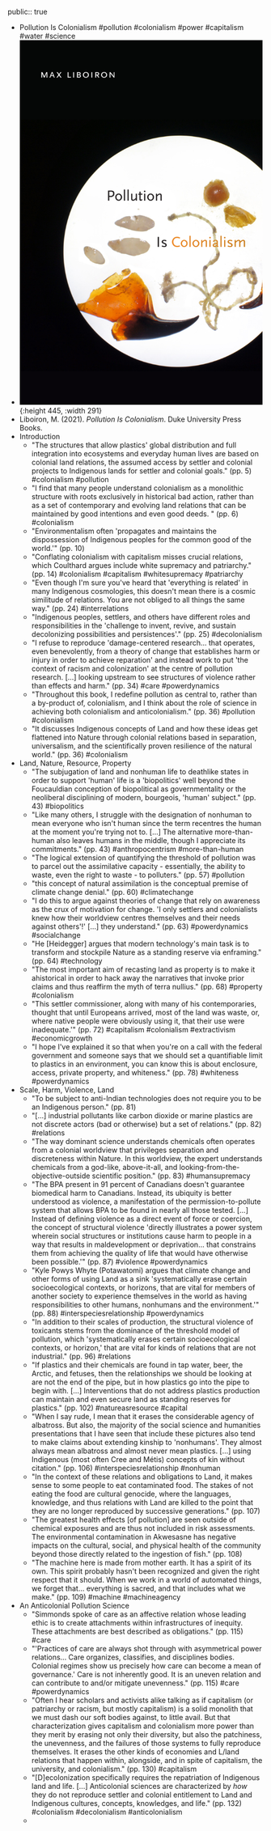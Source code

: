public:: true

- Pollution Is Colonialism #pollution #colonialism #power #capitalism #water #science
- ![978-1-4780-1413-3.jpeg](../assets/978-1-4780-1413-3_1660766602254_0.jpeg){:height 445, :width 291}
- Liboiron, M. (2021). *Pollution Is Colonialism*. Duke University Press Books.
- Introduction
	- "The structures that allow plastics' global distribution and full integration into ecosystems and everyday human lives are based on colonial land relations, the assumed access by settler and colonial projects to Indigenous lands for settler and colonial goals." (pp. 5) #colonialism #pollution
	- "I find that many people understand colonialism as a monolithic structure with roots exclusively in historical bad action, rather than as a set of contemporary and evolving land relations that can be maintained by good intentions and even good deeds. " (pp. 6) #colonialism
	- "Environmentalism often 'propagates and maintains the dispossession of Indigenous peoples for the common good of the world.'" (pp. 10)
	- "Conflating colonialism with capitalism misses crucial relations, which Coulthard argues include white supremacy and patriarchy." (pp. 14) #colonialism #capitalism #whitesupremacy #patriarchy
	- "Even though I'm sure you've heard that 'everything is related' in many Indigenous cosmologies, this doesn't mean there is a cosmic similitude of relations. You are not obliged to all things the same way." (pp. 24) #interrelations
	- "Indigenous peoples, settlers, and others have different roles and responsibilities in the 'challenge to invent, revive, and sustain decolonizing possibilities and persistences'." (pp. 25) #decolonialism
	- "I refuse to reproduce 'damage-centered research... that operates, even benevolently, from a theory of change that establishes harm or injury in order to achieve reparation' and instead work to put 'the context of racism and colonization' at the centre of pollution research. [...] looking upstream to see structures of violence rather than effects and harm." (pp. 34) #care #powerdynamics
	- "Throughout this book, I redefine pollution as central to, rather than a by-product of, colonialism, and I think about the role of science in achieving both colonialism and anticolonialism." (pp. 36) #pollution #colonialism
	- "It discusses Indigenous concepts of Land and how these ideas get flattened into Nature through colonial relations based in separation, universalism, and the scientifically proven resilience of the natural world." (pp. 36) #colonialism
- Land, Nature, Resource, Property
	- "The subjugation of land and nonhuman life to deathlike states in order to support 'human' life is a 'biopolitics' well beyond the Foucauldian conception of biopolitical as governmentality or the neoliberal disciplining of modern, bourgeois, 'human' subject." (pp. 43) #biopolitics
	- "Like many others, I struggle with the designation of nonhuman to mean everyone who isn't human since the term recentres the human at the moment you're trying not to. [...] The alternative more-than-human also leaves humans in the middle, though I appreciate its commitments." (pp. 43) #anthropocentrism #more-than-human
	- "The logical extension of quantifying the threshold of pollution was to parcel out the assimilative capacity - essentially, the ability to waste, even the right to waste - to polluters." (pp. 57) #pollution
	- "this concept of natural assimilation is the conceptual premise of climate change denial." (pp. 60) #climatechange
	- "I do this to argue against theories of change that rely on awareness as the crux of motivation for change. 'I only settlers and colonialists knew how their worldview centres themselves and their needs against others'!' [...] they understand." (pp. 63) #powerdynamics #socialchange
	- "He [Heidegger] argues that modern technology's main task is to transform and stockpile Nature as a standing reserve via enframing." (pp. 64) #technology
	- "The most important aim of recasting land as property is to make it ahistorical in order to hack away the narratives that invoke prior claims and thus reaffirm the myth of terra nullius." (pp. 68) #property #colonialism
	- "This settler commissioner, along with many of his contemporaries, thought that until Europeans arrived, most of the land was waste, or, where native people were obviously using it, that their use were inadequate.'" (pp. 72) #capitalism #colonialism #extractivism #economicgrowth
	- "I hope I've explained it so that when you're on a call with the federal government and someone says that we should set a quantifiable limit to plastics in an environment, you can know this is about enclosure, access, private property, and whiteness." (pp. 78) #whiteness #powerdynamics
- Scale, Harm, Violence, Land
	- "To be subject to anti-Indian technologies does not require you to be an Indigenous person." (pp. 81)
	- "[...] industrial pollutants like carbon dioxide or marine plastics are not discrete actors (bad or otherwise) but a set of relations." (pp. 82) #relations
	- "The way dominant science understands chemicals often operates from a colonial worldview that privileges separation and discreteness within Nature. In this worldview, the expert understands chemicals from a god-like, above-it-all, and looking-from-the-objective-outside scientific position." (pp. 83) #humansupremacy
	- "The BPA present in 91 percent of Canadians doesn't guarantee biomedical harm to Canadians. Instead, its ubiquity is better understood as violence, a manifestation of the permission-to-pollute system that allows BPA to be found in nearly all those tested. [...] Instead of defining violence as a direct event of force or coercion, the concept of structural violence 'directly illustrates a power system wherein social structures or institutions cause harm to people in a way that results in maldevelopment or deprivation... that constrains them from achieving the quality of life that would have otherwise been possible.'" (pp. 87) #violence #powerdynamics
	- "Kyle Powys Whyte (Potawatomi) argues that climate change and other forms of using Land as a sink 'systematically erase certain socioecological contexts, or horizons, that are vital for members of another society to experience themselves in the world as having responsibilities to other humans, nonhumans and the environment.'" (pp. 88) #interspeciesrelationship #powerdynamics
	- "In addition to their scales of production, the structural violence of toxicants stems from the dominance of the threshold model of pollution, which 'systematically erases certain socioecological contexts, or horizon,' that are vital for kinds of relations that are not industrial." (pp. 96) #relations
	- "If plastics and their chemicals are found in tap water, beer, the Arctic, and fetuses, then the relationships we should be looking at are not the end of the pipe, but in how plastics go into the pipe to begin with. [...] Interventions that do not address plastics production can maintain and even secure land as standing reserves for plastics." (pp. 102) #natureasresource #capital
	- "When I say rude, I mean that it erases the considerable agency of albatross. But also, the majority of the social science and humanities presentations that I have seen that include these pictures also tend to make claims about extending kinship to 'nonhumans'. They almost always mean albatross and almost never mean plastics. [...] using Indigenous (most often Cree and Métis) concepts of kin without citation." (pp. 106) #interspeciesrelationship #nonhuman
	- "In the context of these relations and obligations to Land, it makes sense to some people to eat contaminated food. The stakes of not eating the food are cultural genocide, where the languages, knowledge, and thus relations with Land are killed to the point that they are no longer reproduced by successive generations." (pp. 107)
	- "The greatest health effects [of pollution] are seen outside of chemical exposures and are thus not included in risk assessments. The environmental contamination in Akwesasne has negative impacts on the cultural, social, and physical health of the community beyond those directly related to the ingestion of fish." (pp. 108)
	- "The machine here is made from mother earth. It has a spirit of its own. This spirit probably hasn't been recognized and given the right respect that it should. When we work in a world of automated things, we forget that... everything is sacred, and that includes what we make." (pp. 109) #machine #machineagency
- An Anticolonial Pollution Science
	- "Simmonds spoke of care as an affective relation whose leading ethic is to create attachments within infrastructures of inequity. These attachments are best described as obligations." (pp. 115) #care
	- "'Practices of care are always shot through with asymmetrical power relations... Care organizes, classifies, and disciplines bodies. Colonial regimes show us precisely how care can become a mean of governance.' Care is not inherently good. It is an uneven relation and can contribute to and/or mitigate unevenness." (pp. 115) #care #powerdynamics
	- "Often I hear scholars and activists alike talking as if capitalism (or patriarchy or racism, but mostly capitalism) is a solid monolith that we must dash our soft bodies against, to little avail. But that characterization gives capitalism and colonialism more power than they merit by erasing not only their diversity, but also the patchiness, the unevenness, and the failures of those systems to fully reproduce themselves. It erases the other kinds of economies and L/land relations that happen within, alongside, and in spite of capitalism, the university, and colonialism." (pp. 130) #capitalism
	- "[D]ecolonization specifically requires the repatriation of Indigenous land and life. [...] Anticolonial sciences are characterized by _how_ they do not reproduce settler and colonial entitlement to Land and Indigenous cultures, concepts, knowledges, and life." (pp. 132) #colonialism #decolonialism #anticolonialism
	-